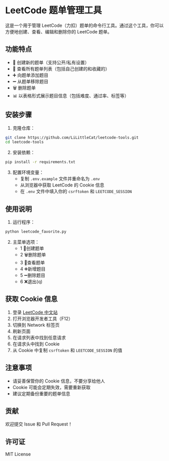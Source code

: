 # LeetCode 题单管理工具

这是一个用于管理 LeetCode（力扣）题单的命令行工具。通过这个工具，你可以方便地创建、查看、编辑和删除你的 LeetCode 题单。

## 功能特点

- 📝 创建新的题单（支持公开/私有设置）
- 👀 查看所有题单列表（包括自己创建的和收藏的）
- ➕ 向题单添加题目
- ➖ 从题单移除题目
- 🗑️ 删除题单
- 📊 以表格形式展示题目信息（包括难度、通过率、标签等）

## 安装步骤

1. 克隆仓库：
```bash
git clone https://github.com/LiLittleCat/leetcode-tools.git
cd leetcode-tools
```

2. 安装依赖：
```bash
pip install -r requirements.txt
```

3. 配置环境变量：
   - 复制 `.env.example` 文件并重命名为 `.env`
   - 从浏览器中获取 LeetCode 的 Cookie 信息
   - 在 `.env` 文件中填入你的 `csrftoken` 和 `LEETCODE_SESSION`

## 使用说明

1. 运行程序：
```bash
python leetcode_favorite.py
```

2. 主菜单选项：
   - 1️ 📝创建题单
   - 2️ 🗑️删除题单
   - 3️ 👀查看题单
   - 4️ ➕新增题目
   - 5️ ➖删除题目
   - 6️ ❌退出(q)

## 获取 Cookie 信息

1. 登录 [LeetCode 中文站](https://leetcode.cn)
2. 打开浏览器开发者工具（F12）
3. 切换到 Network 标签页
4. 刷新页面
5. 在请求列表中找到任意请求
6. 在请求头中找到 Cookie
7. 从 Cookie 中复制 `csrftoken` 和 `LEETCODE_SESSION` 的值

## 注意事项

- 请妥善保管你的 Cookie 信息，不要分享给他人
- Cookie 可能会定期失效，需要重新获取
- 建议定期备份重要的题单信息

## 贡献

欢迎提交 Issue 和 Pull Request！

## 许可证

MIT License 